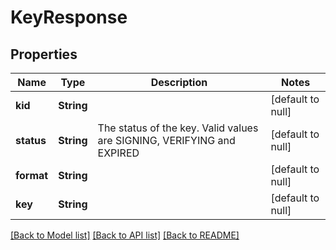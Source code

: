 # KeyResponse
## Properties

Name | Type | Description | Notes
------------ | ------------- | ------------- | -------------
**kid** | **String** |  | [default to null]
**status** | **String** | The status of the key. Valid values are SIGNING, VERIFYING and EXPIRED | [default to null]
**format** | **String** |  | [default to null]
**key** | **String** |  | [default to null]

[[Back to Model list]](../README.md#documentation-for-models) [[Back to API list]](../README.md#documentation-for-api-endpoints) [[Back to README]](../README.md)

